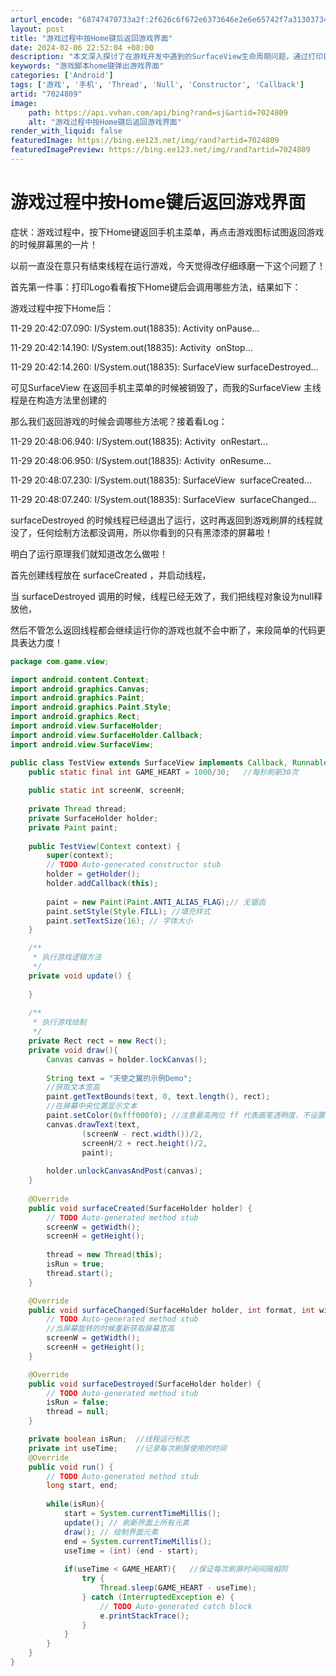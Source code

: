 ```yaml
---
arturl_encode: "68747470733a2f:2f626c6f672e6373646e2e6e65742f7a313037343937313433:322f61727469636c652f64657461696c732f37303234383039"
layout: post
title: "游戏过程中按Home键后返回游戏界面"
date: 2024-02-06 22:52:04 +08:00
description: "本文深入探讨了在游戏开发中遇到的SurfaceView生命周期问题，通过打印日志发现SurfaceV"
keywords: "游戏脚本home键弹出游戏界面"
categories: ['Android']
tags: ['游戏', '手机', 'Thread', 'Null', 'Constructor', 'Callback']
artid: "7024809"
image:
    path: https://api.vvhan.com/api/bing?rand=sj&artid=7024809
    alt: "游戏过程中按Home键后返回游戏界面"
render_with_liquid: false
featuredImage: https://bing.ee123.net/img/rand?artid=7024809
featuredImagePreview: https://bing.ee123.net/img/rand?artid=7024809
---
```


# 游戏过程中按Home键后返回游戏界面

症状：游戏过程中，按下Home键返回手机主菜单，再点击游戏图标试图返回游戏的时候屏幕黑的一片！

以前一直没在意只有结束线程在运行游戏，今天觉得改仔细琢磨一下这个问题了！

首先第一件事：打印Logo看看按下Home键后会调用哪些方法，结果如下：

游戏过程中按下Home后：

11-29 20:42:07.090: I/System.out(18835): Activity onPause...
  
11-29 20:42:14.190: I/System.out(18835): Activity  onStop...
  
11-29 20:42:14.260: I/System.out(18835): SurfaceView surfaceDestroyed...

可见SurfaceView 在返回手机主菜单的时候被销毁了，而我的SurfaceView 主线程是在构造方法里创建的

那么我们返回游戏的时候会调哪些方法呢？接着看Log：

11-29 20:48:06.940: I/System.out(18835): Activity  onRestart...
  
11-29 20:48:06.950: I/System.out(18835): Activity  onResume...
  
11-29 20:48:07.230: I/System.out(18835): SurfaceView  surfaceCreated...
  
11-29 20:48:07.240: I/System.out(18835): SurfaceView  surfaceChanged...

surfaceDestroyed 的时候线程已经退出了运行，这时再返回到游戏刷屏的线程就没了，任何绘制方法都没调用，所以你看到的只有黑漆漆的屏幕啦！
  
明白了运行原理我们就知道改怎么做啦！

首先创建线程放在 surfaceCreated ，并启动线程，

当 surfaceDestroyed 调用的时候，线程已经无效了，我们把线程对象设为null释放他，

然后不管怎么返回线程都会继续运行你的游戏也就不会中断了，来段简单的代码更具表达力度！

```java
package com.game.view;

import android.content.Context;
import android.graphics.Canvas;
import android.graphics.Paint;
import android.graphics.Paint.Style;
import android.graphics.Rect;
import android.view.SurfaceHolder;
import android.view.SurfaceHolder.Callback;
import android.view.SurfaceView;

public class TestView extends SurfaceView implements Callback, Runnable{
	public static final int GAME_HEART = 1000/30;	//每秒刷新30次
	
	public static int screenW, screenH;
	
	private Thread thread;
	private SurfaceHolder holder;
	private Paint paint;
	
	public TestView(Context context) {
		super(context);
		// TODO Auto-generated constructor stub
		holder = getHolder();
		holder.addCallback(this);
		
		paint = new Paint(Paint.ANTI_ALIAS_FLAG);// 无锯齿
		paint.setStyle(Style.FILL);	//填充样式
		paint.setTextSize(16); // 字体大小
	}

	/**
	 * 执行游戏逻辑方法
	 */
	private void update() {
		
	}
	
	/**
	 * 执行游戏绘制
	 */
	private Rect rect = new Rect();
	private void draw(){
		Canvas canvas = holder.lockCanvas();
		
		String text = "天使之翼的示例Demo";
		//获取文本宽高
		paint.getTextBounds(text, 0, text.length(), rect);
		//在屏幕中央位置显示文本
		paint.setColor(0xfff000f0);	//注意最高两位 ff 代表画笔透明度，不设置的画就是完全透明了，看不到任何效果
		canvas.drawText(text, 
				(screenW - rect.width())/2, 
				screenH/2 + rect.height()/2, 
				paint);
		
		holder.unlockCanvasAndPost(canvas);
	}
	
	@Override
	public void surfaceCreated(SurfaceHolder holder) {
		// TODO Auto-generated method stub
		screenW = getWidth();
		screenH = getHeight();
		
		thread = new Thread(this);
		isRun = true;
		thread.start();
	}

	@Override
	public void surfaceChanged(SurfaceHolder holder, int format, int width, int height) {
		// TODO Auto-generated method stub
		//当屏幕旋转的时候重新获取屏幕宽高
		screenW = getWidth();
		screenH = getHeight();
	}

	@Override
	public void surfaceDestroyed(SurfaceHolder holder) {
		// TODO Auto-generated method stub
		isRun = false;
		thread = null;
	}

	private boolean isRun;	//线程运行标志
	private int useTime;	//记录每次刷屏使用的时间
	@Override
	public void run() {
		// TODO Auto-generated method stub
		long start, end;
		
		while(isRun){
			start = System.currentTimeMillis();
			update(); // 刷新界面上所有元素
			draw(); // 绘制界面元素
			end = System.currentTimeMillis();
			useTime = (int) (end - start);
			
			if(useTime < GAME_HEART){	//保证每次刷屏时间间隔相同
				try {
					Thread.sleep(GAME_HEART - useTime);
				} catch (InterruptedException e) {
					// TODO Auto-generated catch block
					e.printStackTrace();
				}
			}
		}
	}
}

```